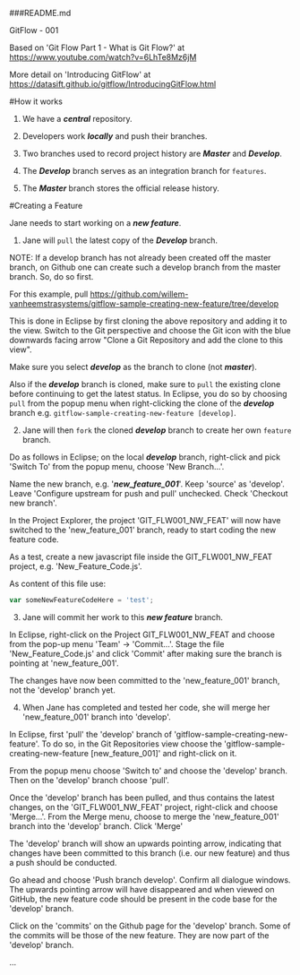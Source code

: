 ###README.md

GitFlow - 001

Based on 'Git Flow Part 1 - What is Git Flow?' at https://www.youtube.com/watch?v=6LhTe8Mz6jM

More detail on 'Introducing GitFlow' at https://datasift.github.io/gitflow/IntroducingGitFlow.html

#How it works

1) We have a ***central*** repository.
 
2) Developers work ***locally*** and push their branches.

3) Two branches used to record project history are ***Master*** and ***Develop***.

4) The ***Develop*** branch serves as an integration branch for ```features```.

5) The ***Master*** branch stores the official release history.

#Creating a Feature

Jane needs to start working on a ***new feature***.

1) Jane will ```pull``` the latest copy of the ***Develop*** branch.

NOTE: If a develop branch has not already been created off the master branch, on Github one can create such a develop branch from the master branch. So, do so first.

For this example, pull https://github.com/willem-vanheemstrasystems/gitflow-sample-creating-new-feature/tree/develop

This is done in Eclipse by first cloning the above repository and adding it to the view. Switch to the Git perspective and choose the Git icon with the blue downwards facing arrow "Clone a Git Repository and add the clone to this view". 

Make sure you select ***develop*** as the branch to clone (not ***master***). 

Also if the ***develop*** branch is cloned, make sure to ```pull``` the existing clone before continuing to get the latest status. In Eclipse, you do so by choosing ```pull``` from the popup menu when right-clicking the clone of the ***develop*** branch e.g. ```gitflow-sample-creating-new-feature [develop]```.

2) Jane will then ```fork``` the cloned ***develop*** branch to create her own ```feature``` branch.

Do as follows in Eclipse; on the local ***develop*** branch, right-click and pick 'Switch To' from the popup menu, choose 'New Branch...'.

Name the new branch, e.g. '***new_feature_001***'. Keep 'source' as 'develop'. Leave 'Configure upstream for push and pull' unchecked. Check 'Checkout new branch'.

In the Project Explorer, the project 'GIT_FLW001_NW_FEAT' will now have switched to the 'new_feature_001' branch, ready to start coding the new feature code.

As a test, create a new javascript file inside the GIT_FLW001_NW_FEAT project, e.g. 'New_Feature_Code.js'. 

As content of this file use:

```javascript
var someNewFeatureCodeHere = 'test';
```

3) Jane will commit her work to this ***new feature*** branch.

In Eclipse, right-click on the Project GIT_FLW001_NW_FEAT and choose from the pop-up menu 'Team' -> 'Commit...'. Stage the file 'New_Feature_Code.js' and click 'Commit' after making sure the branch is pointing at 'new_feature_001'.

The changes have now been committed to the 'new_feature_001' branch, not the 'develop' branch yet.

4) When Jane has completed and tested her code, she will merge her 'new_feature_001' branch into 'develop'.

In Eclipse, first 'pull' the 'develop' branch of 'gitflow-sample-creating-new-feature'. To do so, in the Git Repositories view choose the 'gitflow-sample-creating-new-feature [new_feature_001]' and right-click on it.

From the popup menu choose 'Switch to' and choose the 'develop' branch. Then on the 'develop' branch choose 'pull'.

Once the 'develop' branch has been pulled, and thus contains the latest changes, on the 'GIT_FLW001_NW_FEAT' project, right-click and choose 'Merge...'. From the Merge menu, choose to merge the 'new_feature_001' branch into the 'develop' branch. Click 'Merge'

The 'develop' branch will show an upwards pointing arrow, indicating that changes have been committed to this branch (i.e. our new feature) and thus a push should be conducted.

Go ahead and choose 'Push branch develop'. Confirm all dialogue windows. The upwards pointing arrow will have disappeared and when viewed on GitHub, the new feature code should be present in the code base for the 'develop' branch. 

Click on the 'commits' on the Github page for the 'develop' branch. Some of the commits will be those of the new feature. They are now part of the 'develop' branch.   


...